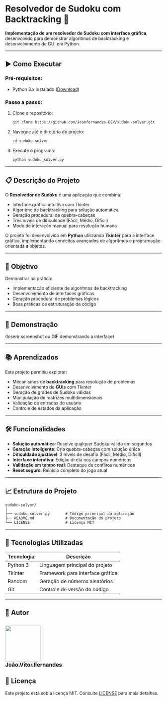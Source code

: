 # Resolvedor de Sudoku com Backtracking 🧩

**Implementação de um resolvedor de Sudoku com interface gráfica**, desenvolvido para demonstrar algoritmos de backtracking e desenvolvimento de GUI em Python.

---

## ▶️ Como Executar  
### Pré-requisitos:  
- Python 3.x instalado ([Download](https://www.python.org/downloads/))  

### Passo a passo:  
1. Clone o repositório:  
   ```bash
   git clone https://github.com/Joaofernandes-DEV/sudoku-solver.git
   ```
2. Navegue até o diretório do projeto:  
   ```bash
   cd sudoku-solver
   ```
3. Execute o programa:  
   ```bash
   python sudoku_solver.py
   ```

---

## 📋 Descrição do Projeto  
O **Resolvedor de Sudoku** é uma aplicação que combina:
- Interface gráfica intuitiva com Tkinter
- Algoritmo de backtracking para solução automática
- Geração procedural de quebra-cabeças
- Três níveis de dificuldade (Fácil, Médio, Difícil)
- Modo de interação manual para resolução humana

O projeto foi desenvolvido em **Python** utilizando **Tkinter** para a interface gráfica, implementando conceitos avançados de algoritmos e programação orientada a objetos.

---

## 🎯 Objetivo  
Demonstrar na prática:
- Implementação eficiente de algoritmos de backtracking
- Desenvolvimento de interfaces gráficas
- Geração procedural de problemas lógicos
- Boas práticas de estruturação de código

---

## 🎥 Demonstração  
(Inserir screenshot ou GIF demonstrando a interface)

---

## 📚 Aprendizados  
Este projeto permitiu explorar:  
- Mecanismos de **backtracking** para resolução de problemas
- Desenvolvimento de **GUIs** com Tkinter
- Geração de grades de Sudoku válidas
- Manipulação de matrizes multidimensionais
- Validação de entradas do usuário
- Controle de estados da aplicação

---

## 🛠️ Funcionalidades  
- **Solução automática**: Resolve qualquer Sudoku válido em segundos
- **Geração inteligente**: Cria quebra-cabeças com solução única
- **Dificuldade ajustável**: 3 níveis de desafio (Fácil, Médio, Difícil)
- **Interface interativa**: Edição direta nos campos numéricos
- **Validação em tempo real**: Destaque de conflitos numéricos
- **Reset seguro**: Reinício completo do jogo atual

---

## 📈 Estrutura do Projeto  
```plaintext
sudoku-solver/
│
├── sudoku_solver.py       # Código principal da aplicação
├── README.md              # Documentação do projeto
└── LICENSE                # Licença MIT
```

---

## 🚀 Tecnologias Utilizadas  

| Tecnologia | Descrição |
|------------|-----------|
| Python 3   | Linguagem principal do projeto |
| Tkinter    | Framework para interface gráfica |
| Random     | Geração de números aleatórios |
| Git        | Controle de versão do código |

---

## 👥 Autor  

[<img src="https://avatars.githubusercontent.com/u/170758704?s=400&v=4" width=115><br><sub>João Vitor Fernandes</sub>](https://github.com/Joaofernandes-DEV)  
---

## 📜 Licença  
Este projeto está sob a licença MIT. Consulte [LICENSE](LICENSE) para mais detalhes.
